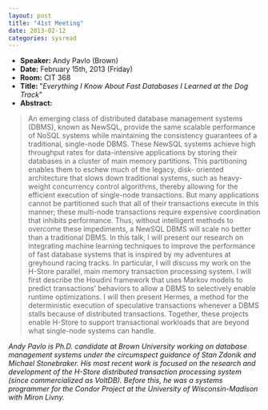 ```yaml
---
layout: post
title: "41st Meeting"
date: 2013-02-12
categories: sysread
---
```


<ul>
	<li><strong>Speaker:</strong> Andy Pavlo (Brown)</li>
	<li><strong>Date:</strong> February 15th, 2013 (Friday)</li>
	<li><strong>Room:</strong> CIT 368</li>
	<li><strong>Title: </strong>"<em>Everything I Know About Fast Databases I Learned at the Dog Track</em>"</li>
	<li><strong>Abstract:</strong></li>
</ul>
<blockquote>An emerging class of distributed database management systems (DBMS), known as NewSQL, provide the same scalable performance of NoSQL systems while maintaining the consistency guarantees of a traditional, single-node DBMS. These NewSQL systems achieve high throughput rates for data-intensive applications by storing their databases in a cluster of main memory partitions. This partitioning enables them to eschew much of the legacy, disk- oriented architecture that slows down traditional systems, such as heavy- weight concurrency control algorithms, thereby allowing for the efficient execution of single-node transactions. But many applications cannot be partitioned such that all of their transactions execute in this manner; these multi-node transactions require expensive coordination that inhibits performance. Thus, without intelligent methods to overcome these impediments, a NewSQL DBMS will scale no better than a traditional DBMS. In this talk, I will present our research on integrating machine learning techniques to improve the performance of fast database systems that is inspired by my adventures at greyhound racing tracks. In particular, I will discuss my work on the H-Store parallel, main memory transaction processing system. I will first describe the Houdini framework that uses Markov models to predict transactions’ behaviors to allow a DBMS to selectively enable runtime optimizations. I will then present Hermes, a method for the deterministic execution of speculative transactions whenever a DBMS stalls because of distributed transactions. Together, these projects enable H-Store to support transactional workloads that are beyond what single-node systems can handle.</blockquote>
<em>Andy Pavlo is Ph.D. candidate at Brown University working on database management systems under the circumspect guidance of Stan Zdonik and Michael Stonebraker. His most recent work is focused on the research and development of the H-Store distributed transaction processing system (since commercialized as VoltDB). Before this, he was a systems programmer for the Condor Project at the University of Wisconsin-Madison with Miron Livny.</em>
